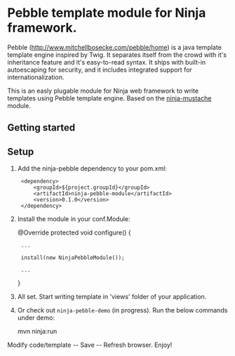 Pebble template module for Ninja framework.
===========================================
Pebble (http://www.mitchellbosecke.com/pebble/home) is a java template template engine inspired by Twig. It separates itself from the crowd with it's inheritance feature and it's easy-to-read syntax. It ships with built-in autoescaping for security, and it includes integrated support for internationalization.

This is an easly plugable module for Ninja web framework to write templates using Pebble template engine. Based on the [ninja-mustache](https://github.com/kpacha/ninja-mustache) module.


Getting started
---------------

Setup
-----

1) Add the ninja-pebble dependency to your pom.xml:

        <dependency>
            <groupId>${project.groupId}</groupId>
            <artifactId>ninja-pebble-module</artifactId>
            <version>0.1.0</version>
        </dependency>

2) Install the module in your conf.Module:

    @Override
    protected void configure() {

        ...

        install(new NinjaPebbleModule());

        ...

    }
    
3) All set. Start writing template in 'views' folder of your application.


4) Or check out <code>ninja-pebble-demo</code> (in progress). Run the below commands under demo:

    mvn ninja:run


Modify code/template -- Save -- Refresh browser. Enjoy!


